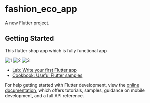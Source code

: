 # fashion_eco_app

A new Flutter project.

## Getting Started
This flutter shop app which is fully functional app 

![1](https://github.com/Rayat-ullah/fashion_eco_app/assets/90436318/bdb4f4bc-b937-4167-9236-cf2373b2eb86)
![2](https://github.com/Rayat-ullah/fashion_eco_app/assets/90436318/e0a0218b-2871-4bfe-9835-7b13c1163bad)
![3](https://github.com/Rayat-ullah/fashion_eco_app/assets/90436318/6a99b05c-33d3-4ac5-9118-5311371aa0f6)


- [Lab: Write your first Flutter app](https://docs.flutter.dev/get-started/codelab)
- [Cookbook: Useful Flutter samples](https://docs.flutter.dev/cookbook)

For help getting started with Flutter development, view the
[online documentation](https://docs.flutter.dev/), which offers tutorials,
samples, guidance on mobile development, and a full API reference.
